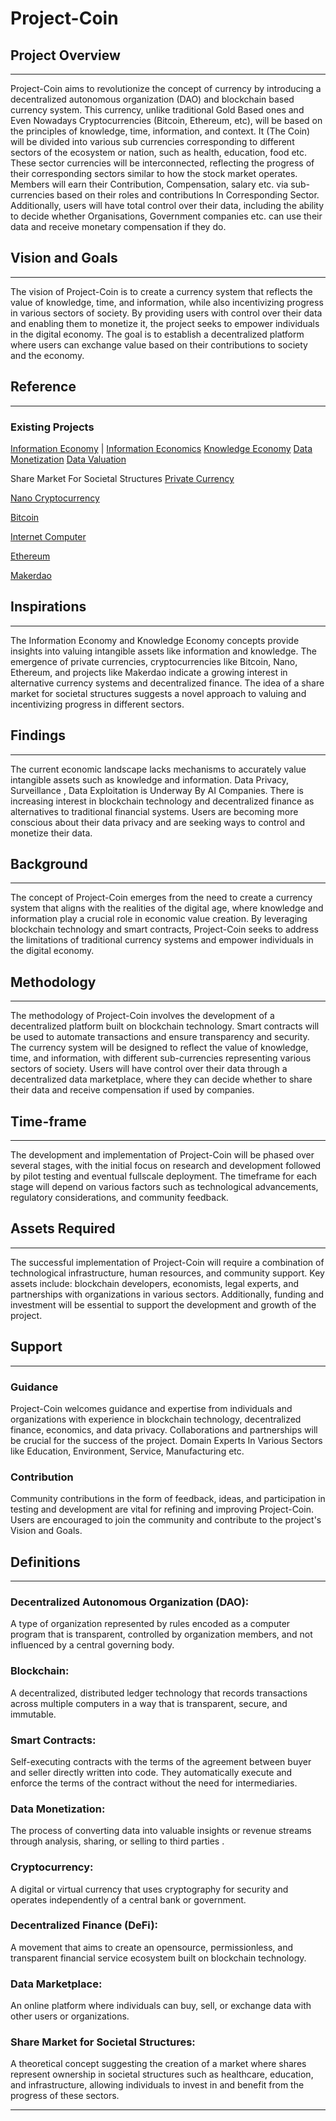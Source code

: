 # Project-Coin

## Project Overview
---
Project-Coin aims to revolutionize the concept of currency by introducing a decentralized autonomous organization (DAO) and blockchain based currency system.
This currency, unlike traditional Gold Based ones and Even Nowadays Cryptocurrencies (Bitcoin, Ethereum, etc), will be based on the principles of knowledge, time, information, and context. 
It (The Coin) will be divided into various sub currencies corresponding to different sectors of the ecosystem or nation, such as health, education, food etc. These sector currencies will be interconnected, reflecting the progress of their corresponding sectors similar to how the stock market operates.
Members will earn their Contribution, Compensation, salary etc. via sub-currencies based on their roles and contributions In Corresponding Sector. Additionally, users will have total control over their data, including the ability to decide whether Organisations, Government companies etc. can use their data and receive monetary compensation if they do.

 
## Vision and Goals
---
The vision of  Project-Coin is to create a currency system that reflects the value of knowledge, time, and information, while also incentivizing progress in various sectors of society.
By providing users with control over their data and enabling them to monetize it, the project seeks to empower individuals in the digital economy.
The goal is to establish a decentralized platform where users can exchange value based on their contributions to society and the economy.


## Reference
---
### Existing Projects
[Information Economy](https://en.wikipedia.org/wiki/Information_economy) | [Information Economics](https://en.wikipedia.org/wiki/Information_economics)
	[Knowledge Economy](https://en.wikipedia.org/wiki/Knowledge_economy)
	[Data Monetization](https://en.wikipedia.org/wiki/Data_monetization)
		[Data Valuation](https://en.wikipedia.org/wiki/Data_valuation)

Share Market For Societal Structures
[Private Currency](https://en.wikipedia.org/wiki/Private_currency)

[Nano Cryptocurrency](https://en.wikipedia.org/wiki/Nano_(cryptocurrency))

[Bitcoin](https://bitcoin.org/en/)

[Internet Computer](https://internetcomputer.org/)

[Ethereum](https://ethereum.org/en/)

[Makerdao](https://makerdao.com/en/)


## Inspirations
---
The Information Economy and Knowledge Economy concepts provide insights into valuing intangible assets like information and knowledge.
 The emergence of private currencies, cryptocurrencies like Bitcoin, Nano, Ethereum, and projects like Makerdao indicate a growing interest in alternative currency systems and decentralized finance.
 The idea of a share market for societal structures suggests a novel approach to valuing and incentivizing progress in different sectors.


## Findings
---
The current economic landscape lacks mechanisms to accurately value intangible assets such as knowledge and information.
Data Privacy, Surveillance , Data Exploitation is Underway By AI Companies.
There is increasing interest in blockchain technology and decentralized finance as alternatives to traditional financial systems.
Users are becoming more conscious about their data privacy and are seeking ways to control and monetize their data.


## Background
---
The concept of  Project-Coin emerges from the need to create a currency system that aligns with the realities of the digital age, where knowledge and information play a crucial role in economic value creation.
By leveraging blockchain technology and smart contracts,  Project-Coin seeks to address the limitations of traditional currency systems and empower individuals in the digital economy.


## Methodology
---
The methodology of Project-Coin involves the development of a decentralized platform built on blockchain technology.
Smart contracts will be used to automate transactions and ensure transparency and security. 
The currency system will be designed to reflect the value of knowledge, time, and information, with different sub-currencies representing various sectors of society.
Users will have control over their data through a decentralized data marketplace, where they can decide whether to share their data and receive compensation if used by companies.


## Time-frame
---
The development and implementation of  Project-Coin will be phased over several stages, with the initial focus on research and development followed by pilot testing and eventual fullscale deployment.
The timeframe for each stage will depend on various factors such as technological advancements, regulatory considerations, and community feedback.


## Assets Required
---
The successful implementation of  Project-Coin will require a combination of technological infrastructure, human resources, and community support.
Key assets include: 
blockchain developers, economists, legal experts, and partnerships with organizations in various sectors. 
Additionally, funding and investment will be essential to support the development and growth of the project.


## Support
---
### Guidance
Project-Coin welcomes guidance and expertise from individuals and organizations with experience in blockchain technology, decentralized finance, economics, and data privacy. Collaborations and partnerships will be crucial for the success of the project.
Domain Experts In Various Sectors like Education, Environment, Service, Manufacturing etc.

### Contribution
Community contributions in the form of feedback, ideas, and participation in testing and development are vital for refining and improving Project-Coin. 
Users are encouraged to join the community and contribute to the project's Vision and Goals.


## Definitions
---
### Decentralized Autonomous Organization (DAO): 
A type of organization represented by rules encoded as a computer program that is transparent, controlled by organization members, and not influenced by a central governing body.

### Blockchain: 
A decentralized, distributed ledger technology that records transactions across multiple computers in a way that is transparent, secure, and immutable.

### Smart Contracts: 
Self-executing contracts with the terms of the agreement between buyer and seller directly written into code. They automatically execute and enforce the terms of the contract without the need for intermediaries.

### Data Monetization: 
The process of converting data into valuable insights or revenue streams through analysis, sharing, or selling to third parties
.
### Cryptocurrency: 
A digital or virtual currency that uses cryptography for security and operates independently of a central bank or government.

### Decentralized Finance (DeFi): 
A movement that aims to create an opensource, permissionless, and transparent financial service ecosystem built on blockchain technology.

### Data Marketplace: 
An online platform where individuals can buy, sell, or exchange data with other users or organizations.

### Share Market for Societal Structures:
A theoretical concept suggesting the creation of a market where shares represent ownership in societal structures such as healthcare, education, and infrastructure, allowing individuals to invest in and benefit from the progress of these sectors.

---
